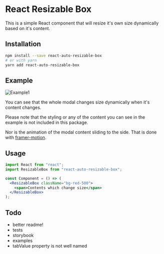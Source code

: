 # React Resizable Box

This is a simple React component that will resize it's own size dynamically based on it's content.

## Installation

```bash
npm install --save react-auto-resizable-box
# or with yarn
yarn add react-auto-resizable-box
```

## Example

![Example1](./example.gif)

You can see that the whole modal changes size dynamically when it's content changes.

Please note that the styling or any of the content you can see in the example is not included in this package.

Nor is the animation of the modal content sliding to the side. That is done with [framer-motion](https://www.framer.com/motion/).

## Usage

```jsx
import React from "react";
import ResizableBox from "react-auto-resizable-box";

const Component = () => (
  <ResizableBox className="bg-red-500">
    <span>Contents which change size</span>
  </ResizableBox>
);
```

## Todo

- better readme!
- tests
- storybook
- examples
- tabValue property is not well named
